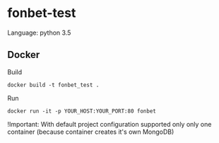 # fonbet-test

Language: python 3.5 


## Docker

Build
```
docker build -t fonbet_test . 
```

Run
```
docker run -it -p YOUR_HOST:YOUR_PORT:80 fonbet
```

!Important: With default project configuration supported only only one container (because container creates it's own MongoDB)
